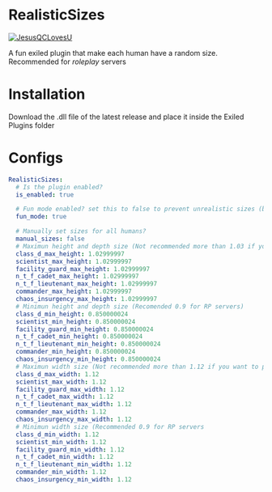 # RealisticSizes
[![JesusQCLovesU](https://forthebadge.com/images/badges/built-with-love.svg)](https://github.com/JesusQCHub/RealisticSizes/releases/latest)

 A fun exiled plugin that make each human have a random size.
 Recommended for *roleplay* servers

# Installation
Download the .dll file of the latest release and place it inside the Exiled Plugins folder

# Configs
```yaml
RealisticSizes:
  # Is the plugin enabled?
  is_enabled: true

  # Fun mode enabled? set this to false to prevent unrealistic sizes (better for RP)
  fun_mode: true

  # Manually set sizes for all humans?
  manual_sizes: false
  # Maximun height and depth size (Not recommended more than 1.03 if you want to pass trought all doors)
  class_d_max_height: 1.02999997
  scientist_max_height: 1.02999997
  facility_guard_max_height: 1.02999997
  n_t_f_cadet_max_height: 1.02999997
  n_t_f_lieutenant_max_height: 1.02999997
  commander_max_height: 1.02999997
  chaos_insurgency_max_height: 1.02999997
  # Minimun height and depth size (Recomended 0.9 for RP servers)
  class_d_min_height: 0.850000024
  scientist_min_height: 0.850000024
  facility_guard_min_height: 0.850000024
  n_t_f_cadet_min_height: 0.850000024
  n_t_f_lieutenant_min_height: 0.850000024
  commander_min_height: 0.850000024
  chaos_insurgency_min_height: 0.850000024
  # Maximun width size (Not recommended more than 1.12 if you want to pass trought all doors)
  class_d_max_width: 1.12
  scientist_max_width: 1.12
  facility_guard_max_width: 1.12
  n_t_f_cadet_max_width: 1.12
  n_t_f_lieutenant_max_width: 1.12
  commander_max_width: 1.12
  chaos_insurgency_max_width: 1.12
  # Minimun width size (Recommended 0.9 for RP servers
  class_d_min_width: 1.12
  scientist_min_width: 1.12
  facility_guard_min_width: 1.12
  n_t_f_cadet_min_width: 1.12
  n_t_f_lieutenant_min_width: 1.12
  commander_min_width: 1.12
  chaos_insurgency_min_width: 1.12
```

